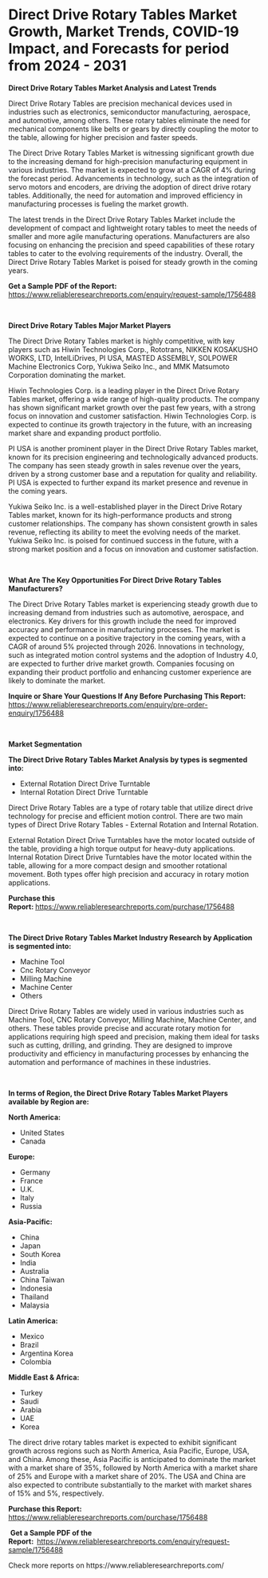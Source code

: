 <p><h1>Direct Drive Rotary Tables Market Growth, Market Trends, COVID-19 Impact, and Forecasts for period from 2024 - 2031</h1></p><p><strong>Direct Drive Rotary Tables Market Analysis and Latest Trends</strong></p>
<p><p>Direct Drive Rotary Tables are precision mechanical devices used in industries such as electronics, semiconductor manufacturing, aerospace, and automotive, among others. These rotary tables eliminate the need for mechanical components like belts or gears by directly coupling the motor to the table, allowing for higher precision and faster speeds.</p><p>The Direct Drive Rotary Tables Market is witnessing significant growth due to the increasing demand for high-precision manufacturing equipment in various industries. The market is expected to grow at a CAGR of 4% during the forecast period. Advancements in technology, such as the integration of servo motors and encoders, are driving the adoption of direct drive rotary tables. Additionally, the need for automation and improved efficiency in manufacturing processes is fueling the market growth.</p><p>The latest trends in the Direct Drive Rotary Tables Market include the development of compact and lightweight rotary tables to meet the needs of smaller and more agile manufacturing operations. Manufacturers are also focusing on enhancing the precision and speed capabilities of these rotary tables to cater to the evolving requirements of the industry. Overall, the Direct Drive Rotary Tables Market is poised for steady growth in the coming years.</p></p>
<p><strong>Get a Sample PDF of the Report:&nbsp;</strong> <a href="https://www.reliableresearchreports.com/enquiry/request-sample/1756488">https://www.reliableresearchreports.com/enquiry/request-sample/1756488</a></p>
<p>&nbsp;</p>
<p><strong>Direct Drive Rotary Tables Major Market Players</strong></p>
<p><p>The Direct Drive Rotary Tables market is highly competitive, with key players such as Hiwin Technologies Corp., Rototrans, NIKKEN KOSAKUSHO WORKS, LTD, IntelLiDrives, PI USA, MASTED ASSEMBLY, SOLPOWER Machine Electronics Corp, Yukiwa Seiko Inc., and MMK Matsumoto Corporation dominating the market.</p><p>Hiwin Technologies Corp. is a leading player in the Direct Drive Rotary Tables market, offering a wide range of high-quality products. The company has shown significant market growth over the past few years, with a strong focus on innovation and customer satisfaction. Hiwin Technologies Corp. is expected to continue its growth trajectory in the future, with an increasing market share and expanding product portfolio.</p><p>PI USA is another prominent player in the Direct Drive Rotary Tables market, known for its precision engineering and technologically advanced products. The company has seen steady growth in sales revenue over the years, driven by a strong customer base and a reputation for quality and reliability. PI USA is expected to further expand its market presence and revenue in the coming years.</p><p>Yukiwa Seiko Inc. is a well-established player in the Direct Drive Rotary Tables market, known for its high-performance products and strong customer relationships. The company has shown consistent growth in sales revenue, reflecting its ability to meet the evolving needs of the market. Yukiwa Seiko Inc. is poised for continued success in the future, with a strong market position and a focus on innovation and customer satisfaction.</p></p>
<p>&nbsp;</p>
<p><strong>What Are The Key Opportunities For Direct Drive Rotary Tables Manufacturers?</strong></p>
<p><p>The Direct Drive Rotary Tables market is experiencing steady growth due to increasing demand from industries such as automotive, aerospace, and electronics. Key drivers for this growth include the need for improved accuracy and performance in manufacturing processes. The market is expected to continue on a positive trajectory in the coming years, with a CAGR of around 5% projected through 2026. Innovations in technology, such as integrated motion control systems and the adoption of Industry 4.0, are expected to further drive market growth. Companies focusing on expanding their product portfolio and enhancing customer experience are likely to dominate the market.</p></p>
<p><strong>Inquire or Share Your Questions If Any Before Purchasing This Report:</strong> <a href="https://www.reliableresearchreports.com/enquiry/pre-order-enquiry/1756488">https://www.reliableresearchreports.com/enquiry/pre-order-enquiry/1756488</a></p>
<p>&nbsp;</p>
<p><strong>Market Segmentation</strong></p>
<p><strong>The Direct Drive Rotary Tables Market Analysis by types is segmented into:</strong></p>
<p><ul><li>External Rotation Direct Drive Turntable</li><li>Internal Rotation Direct Drive Turntable</li></ul></p>
<p><p>Direct Drive Rotary Tables are a type of rotary table that utilize direct drive technology for precise and efficient motion control. There are two main types of Direct Drive Rotary Tables - External Rotation and Internal Rotation. </p><p>External Rotation Direct Drive Turntables have the motor located outside of the table, providing a high torque output for heavy-duty applications. Internal Rotation Direct Drive Turntables have the motor located within the table, allowing for a more compact design and smoother rotational movement. Both types offer high precision and accuracy in rotary motion applications.</p></p>
<p><strong>Purchase this Report:&nbsp;</strong><a href="https://www.reliableresearchreports.com/purchase/1756488">https://www.reliableresearchreports.com/purchase/1756488</a></p>
<p>&nbsp;</p>
<p><strong>The Direct Drive Rotary Tables Market Industry Research by Application is segmented into:</strong></p>
<p><ul><li>Machine Tool</li><li>Cnc Rotary Conveyor</li><li>Milling Machine</li><li>Machine Center</li><li>Others</li></ul></p>
<p><p>Direct Drive Rotary Tables are widely used in various industries such as Machine Tool, CNC Rotary Conveyor, Milling Machine, Machine Center, and others. These tables provide precise and accurate rotary motion for applications requiring high speed and precision, making them ideal for tasks such as cutting, drilling, and grinding. They are designed to improve productivity and efficiency in manufacturing processes by enhancing the automation and performance of machines in these industries.</p></p>
<p>&nbsp;</p>
<p><strong>In terms of Region, the Direct Drive Rotary Tables Market Players available by Region are:</strong></p>
<p>
    <p> <strong> North America: </strong>
        <ul>
            <li>United States</li>
            <li>Canada</li>
        </ul>
        </p> 
    <p> <strong> Europe: </strong>
        <ul>
            <li>Germany</li>
            <li>France</li>
            <li>U.K.</li>
            <li>Italy</li>
            <li>Russia</li>
        </ul>
        </p> 
    <p> <strong> Asia-Pacific: </strong>
        <ul>
            <li>China</li>
            <li>Japan</li>
            <li>South Korea</li>
            <li>India</li>
            <li>Australia</li>
            <li>China Taiwan</li>
            <li>Indonesia</li>
            <li>Thailand</li>
            <li>Malaysia</li>
        </ul>
        </p> 
    <p> <strong> Latin America: </strong>
        <ul>
            <li>Mexico</li>
            <li>Brazil</li>
            <li>Argentina Korea</li>
            <li>Colombia</li>
        </ul>
        </p> 
    <p> <strong> Middle East & Africa: </strong>
        <ul>
            <li>Turkey</li>
            <li>Saudi</li>
            <li>Arabia</li>
            <li>UAE</li>
            <li>Korea</li>
        </ul>
    </p>
    </p>
<p><p>The direct drive rotary tables market is expected to exhibit significant growth across regions such as North America, Asia Pacific, Europe, USA, and China. Among these, Asia Pacific is anticipated to dominate the market with a market share of 35%, followed by North America with a market share of 25% and Europe with a market share of 20%. The USA and China are also expected to contribute substantially to the market with market shares of 15% and 5%, respectively.</p></p>
<p><strong>Purchase this Report: </strong><a href="https://www.reliableresearchreports.com/purchase/1756488">https://www.reliableresearchreports.com/purchase/1756488</a></p>
<p>&nbsp;<strong>Get a Sample PDF of the Report:&nbsp;&nbsp;</strong><a href="https://www.reliableresearchreports.com/enquiry/request-sample/1756488">https://www.reliableresearchreports.com/enquiry/request-sample/1756488</a></p>
<p><strong></strong></p>
<p>Check more reports on https://www.reliableresearchreports.com/</p>